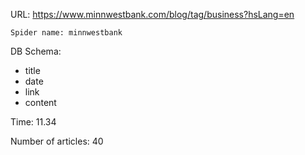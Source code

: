 URL: https://www.minnwestbank.com/blog/tag/business?hsLang=en

    Spider name: minnwestbank

DB Schema:
- title
- date
- link
- content

Time: 11.34

Number of articles: 40
